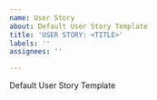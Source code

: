 ```yaml
---
name: User Story
about: Default User Story Template
title: 'USER STORY: <TITLE>'
labels: ''
assignees: ''

---
```


Default User Story Template
